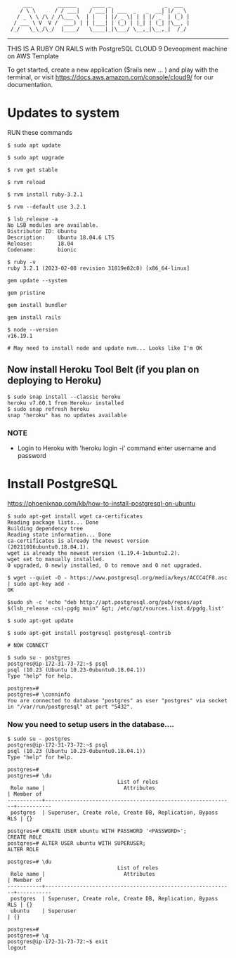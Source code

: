          ___        ______     ____ _                 _  ___  
        / \ \      / / ___|   / ___| | ___  _   _  __| |/ _ \ 
       / _ \ \ /\ / /\___ \  | |   | |/ _ \| | | |/ _` | (_) |
      / ___ \ V  V /  ___) | | |___| | (_) | |_| | (_| |\__, |
     /_/   \_\_/\_/  |____/   \____|_|\___/ \__,_|\__,_|  /_/ 
 ----------------------------------------------------------------- 


THIS IS A RUBY ON RAILS with PostgreSQL CLOUD 9 Deveopment machine on AWS Template

To get started, create a new application ($rails new ... ) and play with the terminal,
or visit https://docs.aws.amazon.com/console/cloud9/ for our documentation.

# Updates to system

RUN these commands

```
$ sudo apt update

$ sudo apt upgrade

$ rvm get stable

$ rvm reload

$ rvm install ruby-3.2.1

$ rvm --default use 3.2.1

$ lsb_release -a
No LSB modules are available.
Distributor ID: Ubuntu
Description:    Ubuntu 18.04.6 LTS
Release:        18.04
Codename:       bionic

$ ruby -v
ruby 3.2.1 (2023-02-08 revision 31819e82c8) [x86_64-linux]

gem update --system

gem pristine

gem install bundler

gem install rails

$ node --version
v16.19.1

# May need to install node and update nvm... Looks like I'm OK

```

## Now install Heroku Tool Belt (if you plan on deploying to Heroku)

```
$ sudo snap install --classic heroku
heroku v7.60.1 from Heroku✓ installed
$ sudo snap refresh heroku
snap "heroku" has no updates available

```

### NOTE 
- Login to Heroku with 'heroku login -i' command enter username and password

# Install PostgreSQL
https://phoenixnap.com/kb/how-to-install-postgresql-on-ubuntu

```
$ sudo apt-get install wget ca-certificates
Reading package lists... Done
Building dependency tree       
Reading state information... Done
ca-certificates is already the newest version (20211016ubuntu0.18.04.1).
wget is already the newest version (1.19.4-1ubuntu2.2).
wget set to manually installed.
0 upgraded, 0 newly installed, 0 to remove and 0 not upgraded.

$ wget --quiet -O - https://www.postgresql.org/media/keys/ACCC4CF8.asc | sudo apt-key add -
OK

$sudo sh -c 'echo "deb http://apt.postgresql.org/pub/repos/apt $(lsb_release -cs)-pgdg main" &gt; /etc/apt/sources.list.d/pgdg.list'

$ sudo apt-get update

$ sudo apt-get install postgresql postgresql-contrib

# NOW CONNECT 

$ sudo su - postgres
postgres@ip-172-31-73-72:~$ psql
psql (10.23 (Ubuntu 10.23-0ubuntu0.18.04.1))
Type "help" for help.

postgres=# 
postgres=# \conninfo
You are connected to database "postgres" as user "postgres" via socket in "/var/run/postgresql" at port "5432".

```
### Now you need to setup users in the database....

```
$ sudo su - postgres
postgres@ip-172-31-73-72:~$ psql
psql (10.23 (Ubuntu 10.23-0ubuntu0.18.04.1))
Type "help" for help.

postgres=# 
postgres=# \du
                                   List of roles
 Role name |                         Attributes                         | Member of 
-----------+------------------------------------------------------------+-----------
 postgres  | Superuser, Create role, Create DB, Replication, Bypass RLS | {}

postgres=# CREATE USER ubuntu WITH PASSWORD '<PASSWORD>';
CREATE ROLE
postgres=# ALTER USER ubuntu WITH SUPERUSER;
ALTER ROLE

postgres=# \du
                                   List of roles
 Role name |                         Attributes                         | Member of 
-----------+------------------------------------------------------------+-----------
 postgres  | Superuser, Create role, Create DB, Replication, Bypass RLS | {}
 ubuntu    | Superuser                                                  | {}

postgres=# 
postgres=# \q
postgres@ip-172-31-73-72:~$ exit
logout
```
